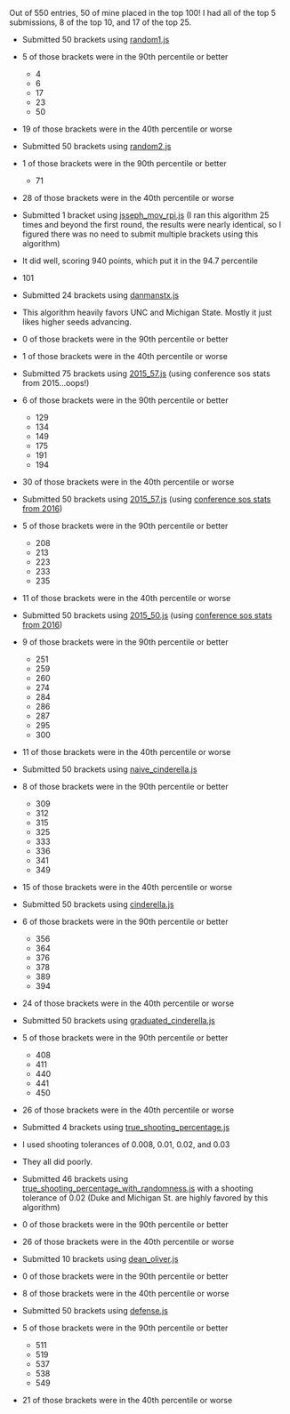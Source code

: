 Out of 550 entries, 50 of mine placed in the top 100! I had all of the top 5 submissions, 8 of the top 10, and 17 of the top 25.

- Submitted 50 brackets using [random1.js](./random1.js)
 - 5 of those brackets were in the 90th percentile or better
    - 4
    - 6
    - 17
    - 23
    - 50
 - 19 of those brackets were in the 40th percentile or worse

- Submitted 50 brackets using [random2.js](./random2.js)
 - 1 of those brackets were in the 90th percentile or better
    - 71
 - 28 of those brackets were in the 40th percentile or worse

- Submitted 1 bracket using [jsseph_mov_rpi.js](./jsseph_mov_rpi.js) (I ran this algorithm 25 times and beyond the first round, the results were nearly identical, so I figured there was no need to submit multiple brackets using this algorithm)
 - It did well, scoring 940 points, which put it in the 94.7 percentile
 - 101

- Submitted 24 brackets using [danmanstx.js](./danmanstx.js)
 - This algorithm heavily favors UNC and Michigan State. Mostly it just likes higher seeds advancing.
 - 0 of those brackets were in the 90th percentile or better
 - 1 of those brackets were in the 40th percentile or worse
 
- Submitted 75 brackets using [2015_57.js](./2015_57.js) (using conference sos stats from 2015...oops!)
 - 6 of those brackets were in the 90th percentile or better
    - 129 
    - 134
    - 149
    - 175
    - 191
    - 194
 - 30 of those brackets were in the 40th percentile or worse

- Submitted 50 brackets using [2015_57.js](./2015_57.js) (using [conference sos stats from 2016](http://www.cbssports.com/collegebasketball/bracketology/conference/rpi/2015-16))
 - 5 of those brackets were in the 90th percentile or better
    - 208
    - 213
    - 223
    - 233
    - 235
 - 11 of those brackets were in the 40th percentile or worse

- Submitted 50 brackets using [2015_50.js](./2015_50.js) (using [conference sos stats from 2016](http://www.cbssports.com/collegebasketball/bracketology/conference/rpi/2015-16))
 - 9 of those brackets were in the 90th percentile or better
    - 251
    - 259
    - 260
    - 274
    - 284
    - 286
    - 287
    - 295
    - 300
 - 11 of those brackets were in the 40th percentile or worse

- Submitted 50 brackets using [naive_cinderella.js](./naive_cinderella.js)
 - 8 of those brackets were in the 90th percentile or better
    - 309
    - 312
    - 315
    - 325
    - 333
    - 336
    - 341
    - 349
 - 15 of those brackets were in the 40th percentile or worse

- Submitted 50 brackets using [cinderella.js](./cinderella.js)
 - 6 of those brackets were in the 90th percentile or better
    - 356
    - 364
    - 376
    - 378
    - 389
    - 394
 - 24 of those brackets were in the 40th percentile or worse

- Submitted 50 brackets using [graduated_cinderella.js](./graduated_cinderella.js)
 - 5 of those brackets were in the 90th percentile or better
    - 408
    - 411
    - 440
    - 441
    - 450
 - 26 of those brackets were in the 40th percentile or worse

- Submitted 4 brackets using [true_shooting_percentage.js](./true_shooting_percentage.js)
 - I used shooting tolerances of 0.008, 0.01, 0.02, and 0.03
 - They all did poorly.

- Submitted 46 brackets using [true_shooting_percentage_with_randomness.js](./true_shooting_percentage_with_randomness.js) with a shooting tolerance of 0.02 (Duke and Michigan St. are highly favored by this algorithm)
 - 0 of those brackets were in the 90th percentile or better
 - 26 of those brackets were in the 40th percentile or worse

- Submitted 10 brackets using [dean_oliver.js](./dean_oliver.js)
 - 0 of those brackets were in the 90th percentile or better
 - 8 of those brackets were in the 40th percentile or worse

- Submitted 50 brackets using [defense.js](./defense.js)
 - 5 of those brackets were in the 90th percentile or better
    - 511
    - 519
    - 537
    - 538
    - 549
 - 21 of those brackets were in the 40th percentile or worse
